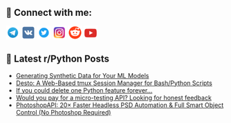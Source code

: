 ## 🔎 Connect with me:
[<img src="https://github.com/bullbesh/bullbesh/blob/main/images/Telegram.png" width="32" height="32" />](https://t.me/bullbesh)
[<img src="https://github.com/bullbesh/bullbesh/blob/main/images/VK.png" width="32" height="32" />](https://vk.com/bullbesh)
[<img src="https://github.com/bullbesh/bullbesh/blob/main/images/Twitter.png" width="32" height="32" />](https://twitter.com/bullbesh1)
[<img src="https://github.com/bullbesh/bullbesh/blob/main/images/Instagram.png" width="32" height="32" />](https://www.instagram.com/bullbesh)
[<img src="https://github.com/bullbesh/bullbesh/blob/main/images/Reddit.png" width="32" height="32" />](https://www.reddit.com/user/bullbesh)
[<img src="https://github.com/bullbesh/bullbesh/blob/main/images/YouTube.png" width="32" height="32" />](https://www.youtube.com/channel/UCtfjRs6uzgq5mfm8S06WTcg)

## 📕 Latest r/Python Posts
<!-- BLOG-POST-LIST:START -->
- [Generating Synthetic Data for Your ML Models](https://www.reddit.com/r/Python/comments/1lrkjvc/generating_synthetic_data_for_your_ml_models/)
- [Desto: A Web-Based tmux Session Manager for Bash/Python Scripts](https://www.reddit.com/r/Python/comments/1lrk2l8/desto_a_webbased_tmux_session_manager_for/)
- [If you could delete one Python feature forever…](https://www.reddit.com/r/Python/comments/1lrhjhb/if_you_could_delete_one_python_feature_forever/)
- [Would you pay for a micro-testing API? Looking for honest feedback](https://www.reddit.com/r/Python/comments/1lrf8kv/would_you_pay_for_a_microtesting_api_looking_for/)
- [PhotoshopAPI: 20× Faster Headless PSD Automation &amp; Full Smart Object Control &lpar;No Photoshop Required&rpar;](https://www.reddit.com/r/Python/comments/1lre64q/photoshopapi_20_faster_headless_psd_automation/)
<!-- BLOG-POST-LIST:END -->
